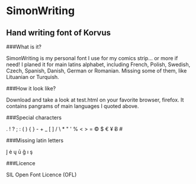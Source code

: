 SimonWriting
============

Hand writing font of Korvus
---------------------------

###What is it?

SimonWriting is my personal font I use for my comics strip... or more if need!
I planed it for main latins alphabet, including French, Polish, Swedish, Czech, Spanish, Danish, German or Romanian.
Missing some of them, like Lituanian or Turquish.

###How it look like?

Download and take a look at test.html on your favorite browser, firefox. It contains pangrams of main languages I quoted above.

###Special characters

. ! ? ; : ( ) { } - + _ [ ] / \ * " ' % < > = © $ € ¥ Ƀ #

###Missing latin letters

Į ė ų ū ğ ı ş

###Licence

SIL Open Font Licence (OFL)